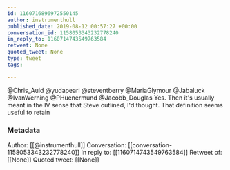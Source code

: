 ```yaml
---
id: 1160716896972550145
author: instrumenthull
published_date: 2019-08-12 00:57:27 +00:00
conversation_id: 1158053343232778240
in_reply_to: 1160714743549763584
retweet: None
quoted_tweet: None
type: tweet
tags:

---
```


@Chris_Auld @yudapearl @steventberry @MariaGlymour @Jabaluck @IvanWerning @PHuenermund @Jacobb_Douglas Yes. Then it's usually meant in the IV sense that Steve outlined, I'd thought. That definition seems useful to retain

### Metadata

Author: [[@instrumenthull]]
Conversation: [[conversation-1158053343232778240]]
In reply to: [[1160714743549763584]]
Retweet of: [[None]]
Quoted tweet: [[None]]
